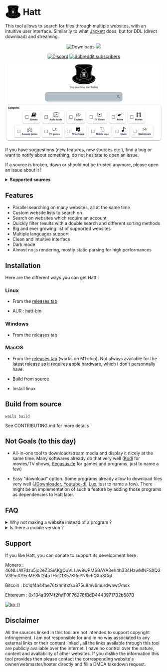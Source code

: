 # <img width="50px" style="margin-bottom:-12px;" src="./frontend/public/images/hatt-logo.png" alt="Hatt"></img> Hatt

This tool allows to search for files through multiple websites, with an intuitive user interface. Similarily to what [Jackett](https://github.com/Jackett/Jackett) does, but for DDL (direct download) and streaming.

<p align="center">
  <img src="https://img.shields.io/github/downloads/FrenchGithubUser/Hatt/total" alt="Downloads"/>
  <img src="https://img.shields.io/badge/Coded%20By%20Human-100%25-brightgreen"/>
</p>
<p align="center">
  <a href="https://discord.gg/88NbZrwmZk" target="_blank"><img height="30px" alt="Discord" src="https://img.shields.io/discord/1088442023582904390?label=Discord&logo=discord"></a>
  <a href="https://www.reddit.com/r/Hatt/" target="_blank"><img height="30px" alt="Subreddit subscribers" src="https://img.shields.io/reddit/subreddit-subscribers/hatt?label=Reddit&style=social"></a>
</p>

![Hatt - Home](.meta/home.jpg)

If you have suggestions (new features, new sources etc.), find a bug or want to notify about something, do not hesitate to open an issue.

If a source is broken, down or should not be trusted anymore, please open an issue about it !

<details> <summary> <b> Supported sources </b> </summary>

 * 9anime
 * 123movies
 * androeed
 * animedao
 * animekaizoku
 * animepahe
 * animetosho
 * apkmb
 * audiobb
 * audiobookbay
 * audiobooksbee
 * audiobookslab
 * audiobookss
 * bigaudiobooks
 * bilibili
 * comicextra
 * coomer
 * ddlbase
 * diakov
 * dodi-repacks
 * dosgamesarchive
 * ebook-hunter
 * edgeemu
 * emugames
 * f2movies
 * fapachi
 * fapello
 * fapeza
 * filecr
 * fitgirl-repacks
 * free-mp3-download
 * g4u
 * galaxyaudiobook
 * game-2u
 * gamedrive
 * getcomics
 * gload
 * gog-games
 * gogoanime
 * goldenaudiobook
 * gomovies
 * hdaudiobooks
 * himovies
 * hotaudiobooks
 * hotleak
 * kayoanime
 * kemono
 * kupdf
 * libgenli
 * library genesis (.rs)
 * lrepack
 * magazinerack
 * memoryoftheworld
 * mobilism
 * nesgm
 * nsw2u
 * online-courses
 * openloadmov
 * ovagames
 * pdfdrive
 * rarefilmm
 * readcomicsonline
 * repackme
 * revdl
 * romulation
 * rsload
 * sflix
 * slavart
 * softarchive
 * steamrip
 * tokybook
 * trantor
 * udemy24
 * vimm
 * wawacity
 * xoxocomics
 * yourserie
 * youtube
 * zoro

</details>

## Features

- Parallel searching on many websites, all at the same time
- Custom website lists to search on
- Search on websites which require an account
- Quickly filter results with a double search and different sorting methods
- Big and ever growing list of supported websites
- Multiple languages support
- Clean and intuitive interface
- Dark mode
- Almost no js rendering, mostly static parsing for high performances

## Installation

Here are the different ways you can get Hatt :

### Linux

- From the [releases tab](https://github.com/FrenchGithubUser/Hatt/releases)

- AUR : [hatt-bin](https://aur.archlinux.org/packages/hatt-bin)


### Windows

- From the [releases tab](https://github.com/FrenchGithubUser/Hatt/releases)


### MacOS

- From the [releases tab](https://github.com/FrenchGithubUser/Hatt/releases) (works on M1 chip). Not always available for the latest release as it requires apple hardware, which I don't personnally have.

- Build from source

- Install linux


## Build from source

```
wails build
```

See CONTRIBUTING.md for more details

## Not Goals (to this day)

- All-in-one tool to download/stream media and display it nicely at the same time. Many softwares already do that very well ([Kodi](https://github.com/xbmc/xbmc) for movies/TV shows, [Pegasus-fe](https://github.com/mmatyas/pegasus-frontend) for games and programs, just to name a few)

- Easy "download" option. Some programs already allow to download files very well ([JDownloader](https://jdownloader.org/), [Youtube-dl](https://github.com/ytdl-org/youtube-dl), [Lux](https://github.com/iawia002/lux), just to name a few). There might be an implementation of such a feature by adding those programs as dependencies to Hatt later.


## FAQ

<details> <summary> Why not making a website instead of a program ? </summary>

This would allow more accessibility and less trust needed from the users, however :

- It would require a server to do the scraping, as it is not possible to do it directly in the browser because of the CORS policy that most modern browsers have. This would mean extra costs, which I don't want to bother with, and could impact the project.

- The server's IP address could easily be blocked by most of the sources. Another solution would be to maintain a local database, refreshed every x days, but this requires a lot of extra work (to maintain it, and to create a full-content scraper for every source)

- Having a tool running on everyone's computer allows for more decentralization

- I don't want to be held responsible of running such a service. This repository only provides some code, that you are free to run or not. The user takes the responsibility of what is done with it, not me.

</details>

<details> <summary> Is there a mobile version ? </summary>

Hatt is built on top of the wails framework. As soon as wails support android/iOS builds, Hatt will be available for those platforms.

</details>

## Support

If you like Hatt, you can donate to support its development here :

Monero : 46NLLW7dzu5jo2eZ3SiAKgQuVL1Jw8wPMSBAYA3eh4h334HzwMNFSXQ3V3PmXYEoMFXkt24pTHcD1X57KRePN8ehQXn3Ggt

Bitcoin : bc1qf4a44ae76txhmfxfsa875u8mv6murdwawt7msx

Ehtereum : 0x134a0974f2fefF0F76276fBdD44439717B2b587B

[![ko-fi](https://ko-fi.com/img/githubbutton_sm.svg)](https://ko-fi.com/W7W7JUGNI)

## Disclaimer

All the sources linked in this tool are not intended to support copyright infringement. I am not responsible for and in no way associated to any external links or their content linked , all the links available through this tool are publicly available over the internet. I have no control over the nature, content and availability of other websites. If you dislike the information this tool provides then please contact the corresponding website's owner/webmaster/hoster directly and fill a DMCA takedown request.
